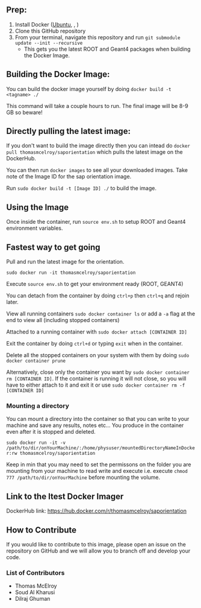 ## Prep:
1. Install Docker ([Ubuntu](https://docs.docker.com/engine/install/ubuntu/), ,  )
2. Clone this GitHub repository
3. From your terminal, navigate this repository and run `git submodule update --init --recursive`
   - This gets you the latest ROOT and Geant4 packages when building the Docker Image.  

## Building the Docker Image:

You can build the docker image yourself by doing `docker build -t <tagname> ./ `

This command will take a couple hours to run. The final image will be 8-9 GB so beware! 

## Directly pulling the latest image:
If you don't want to build the image directly then you can intead do `docker pull thomasmcelroy/saporientation` which pulls the latest image on the DockerHub. 

You can then run `docker images` to see all your downloaded images. Take note of the Image ID for the sap orientation image. 

Run `sudo docker build -t [Image ID] ./` to build the image.

## Using the Image
Once inside the container, run `source env.sh` to setup ROOT and Geant4 environment variables.

## Fastest way to get going
Pull and run the latest image for the orientation.  

`sudo docker run -it thomasmcelroy/saporientation`

Execute `source env.sh` to get your environment ready (ROOT, GEANT4)

You can detach from the container by doing `ctrl+p` then `ctrl+q` and rejoin later. 

View all running containers `sudo docker container ls` or add a `-a` flag at the end to view all (including stopped containers)

Attached to a running container with `sudo docker attach [CONTAINER ID]`

Exit the container by doing `ctrl+d` or typing `exit` when in the container. 

Delete all the stopped containers on your system with them by doing `sudo docker container prune`

Alternatively, close only the container you want by `sudo docker container rm [CONTAINER ID]`. If the container is running it will not close, so you will have to either attach to it and exit it or use `sudo docker container rm -f [CONTAINER ID]`

### Mounting a directory 
You can mount a directory into the container so that you can write to your machine and save any results, notes etc... You produce in the container even after it is stopped and deleted.

`sudo docker run -it -v /path/to/dir/onYourMachine/:/home/physuser/mountedDirectoryNameInDocker:rw thomasmcelroy/saporientation`

Keep in min that you may need to set the permissons on the folder you are mounting from your machine to read write and execute i.e. execute `chmod 777 /path/to/dir/onYourMachine` before mounting the volume.


## Link to the ltest Docker Imager
DockerHub link: https://hub.docker.com/r/thomasmcelroy/saporientation 

## How to Contribute 
If you would like to contribute to this image, please open an issue on the repository on GitHub and we will allow you to branch off and develop your code. 

### List of Contributors
- Thomas McElroy 
- Soud Al Kharusi
- Dilraj Ghuman
